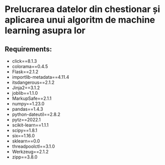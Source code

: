 # Prelucrarea datelor din chestionar și aplicarea unui algoritm de machine learning asupra lor


## Requirements:
- click==8.1.3
- colorama==0.4.5
- Flask==2.1.2
- importlib-metadata==4.11.4
- itsdangerous==2.1.2
- Jinja2==3.1.2
- joblib==1.1.0
- MarkupSafe==2.1.1
- numpy==1.23.0
- pandas==1.4.3
- python-dateutil==2.8.2
- pytz==2022.1
- scikit-learn==1.1.1
- scipy==1.8.1
- six==1.16.0
- sklearn==0.0
- threadpoolctl==3.1.0
- Werkzeug==2.1.2
- zipp==3.8.0


